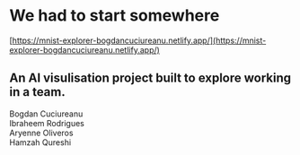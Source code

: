 # We had to start somewhere

[https://mnist-explorer-bogdancuciureanu.netlify.app/](https://mnist-explorer-bogdancuciureanu.netlify.app/)

## An AI visulisation project built to explore working in a team.

Bogdan Cuciureanu  
Ibraheem Rodrigues  
Aryenne Oliveros  
Hamzah Qureshi
